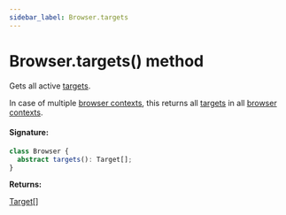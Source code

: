```yaml
---
sidebar_label: Browser.targets
---
```


# Browser.targets() method

Gets all active [targets](./puppeteer.target.md).

In case of multiple [browser contexts](./puppeteer.browsercontext.md), this returns all [targets](./puppeteer.target.md) in all [browser contexts](./puppeteer.browsercontext.md).

#### Signature:

```typescript
class Browser {
  abstract targets(): Target[];
}
```

**Returns:**

[Target](./puppeteer.target.md)\[\]

